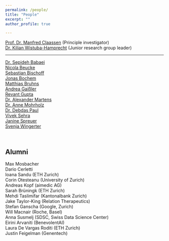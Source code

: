```yaml
---
permalink: /people/
title: "People"
excerpt: ""
author_profile: true

---
```



[Prof. Dr. Manfred Claassen](../people/manfred-claassen.md) (Principle investigator)<br/>
[Dr.  Kilian Wistuba-Hamprecht](../people/kilian-wistuba-hamprecht.md) (Junior research group leader)
- - - - - - -

[Dr. Sepideh Babaei](../people/sepideh-babaei.md)<br/>
[Nicola Beucke](../people/nicola-beucke.md)<br/>
[Sebastian Bischoff](../people/sebastian-bischoff.md)<br/>
[Jonas Bochem](../people/jonas-bochem.md)<br/>
[Matthias Bruhns](../people/matthias-bruhns.md)<br/>
[Andrea Gaißler](../people/andrea-gaißler.md)<br/>
[Revant Gupta](../people/revant-gupta.md)<br/>
[Dr. Alexander Martens](../people/alexander-martens.md)<br/>
[Dr. Anne Mohrholz](../people/anne-mohrholz.md)<br/>
[Dr. Debdas Paul](../people/debdas-paul.md)<br/>
[Vivek Sehra](../people/vivek-sehra.md)<br/>
[Janine Spreuer](../people/janine-spreuer.md)<br/>
[Svenja Wingerter](../people/svenja-wingerter.md)



<br/>


## Alumni

Max Mosbacher <br/>
Dario Cerletti <br/>
Ioana Sandu (ETH Zurich)<br/>
Corin Otesteanu (University of Zurich)<br/>
Andreas Kopf (aimedic AG)<br/>
Sarah Brüningk (ETH Zurich)<br/>
Mehdi Taslimifar (Kantonalbank Zurich)<br/>
Jake Taylor-King (Relation Therapeutics)<br/>
Stefan Ganscha (Google, Zurich)<br/>
Will Macnair (Roche, Basel)<br/>
Anna Susmelj (SDSC, Swiss Data Science Center)<br/>
Eirini Arvaniti (BenevolentAI)<br/>
Laura De Vargas Roditi (ETH Zurich)<br/>
Justin Feigelman (Genentech)<br/>